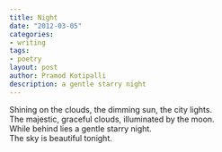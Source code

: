 ```yaml
---
title: Night
date: "2012-03-05"
categories:
- writing
tags:
- poetry
layout: post
author: Pramod Kotipalli
description: a gentle starry night
---
```


Shining on the clouds, the dimming sun, the city lights.  
The majestic, graceful clouds, illuminated by the moon.  
While behind lies a gentle starry night.  
The sky is beautiful tonight.  
